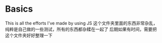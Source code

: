 # Basics
This is all the efforts I've made by using JS
这个文件夹里面的东西非常杂乱，纯粹是自己做的一些测试，所有的东西都杂糅在一起了
后期如果有时间，需要把这个文件夹好好整理一下

